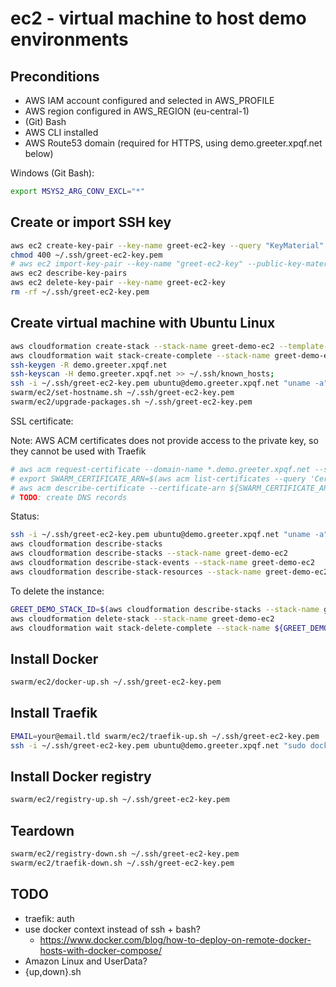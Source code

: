# ec2 - virtual machine to host demo environments

## Preconditions

- AWS IAM account configured and selected in AWS_PROFILE
- AWS region configured in AWS_REGION (eu-central-1)
- (Git) Bash
- AWS CLI installed
- AWS Route53 domain (required for HTTPS, using demo.greeter.xpqf.net below)

Windows (Git Bash):

```bash
export MSYS2_ARG_CONV_EXCL="*"
```

## Create or import SSH key

```bash
aws ec2 create-key-pair --key-name greet-ec2-key --query "KeyMaterial" --output text > ~/.ssh/greet-ec2-key.pem
chmod 400 ~/.ssh/greet-ec2-key.pem
# aws ec2 import-key-pair --key-name "greet-ec2-key" --public-key-material fileb://~/.ssh/id_rsa.pub
aws ec2 describe-key-pairs
aws ec2 delete-key-pair --key-name greet-ec2-key
rm -rf ~/.ssh/greet-ec2-key.pem
```

## Create virtual machine with Ubuntu Linux

```bash
aws cloudformation create-stack --stack-name greet-demo-ec2 --template-body file://swarm/ec2/ec2.cfn.yml
aws cloudformation wait stack-create-complete --stack-name greet-demo-ec2
ssh-keygen -R demo.greeter.xpqf.net
ssh-keyscan -H demo.greeter.xpqf.net >> ~/.ssh/known_hosts;
ssh -i ~/.ssh/greet-ec2-key.pem ubuntu@demo.greeter.xpqf.net "uname -a"
swarm/ec2/set-hostname.sh ~/.ssh/greet-ec2-key.pem
swarm/ec2/upgrade-packages.sh ~/.ssh/greet-ec2-key.pem
```

SSL certificate:

Note: AWS ACM certificates does not provide access to the private key, so they cannot be used with Traefik

```bash
# aws acm request-certificate --domain-name *.demo.greeter.xpqf.net --subject-alternative-names demo.greeter.xpqf.net --validation-method DNS
# export SWARM_CERTIFICATE_ARN=$(aws acm list-certificates --query 'CertificateSummaryList[?DomainName==`*.demo.greeter.xpqf.net`].CertificateArn' --output text)
# aws acm describe-certificate --certificate-arn ${SWARM_CERTIFICATE_ARN}
# TODO: create DNS records
```

Status:

```bash
ssh -i ~/.ssh/greet-ec2-key.pem ubuntu@demo.greeter.xpqf.net "uname -a"
aws cloudformation describe-stacks
aws cloudformation describe-stacks --stack-name greet-demo-ec2
aws cloudformation describe-stack-events --stack-name greet-demo-ec2
aws cloudformation describe-stack-resources --stack-name greet-demo-ec2
```

To delete the instance:

```bash
GREET_DEMO_STACK_ID=$(aws cloudformation describe-stacks --stack-name greet-demo-ec2 --query 'Stacks[0].StackId' --output text)
aws cloudformation delete-stack --stack-name greet-demo-ec2
aws cloudformation wait stack-delete-complete --stack-name ${GREET_DEMO_STACK_ID}
```

## Install Docker

```bash
swarm/ec2/docker-up.sh ~/.ssh/greet-ec2-key.pem
```

## Install Traefik

```bash
EMAIL=your@email.tld swarm/ec2/traefik-up.sh ~/.ssh/greet-ec2-key.pem
ssh -i ~/.ssh/greet-ec2-key.pem ubuntu@demo.greeter.xpqf.net "sudo docker service logs traefik_traefik"
```

## Install Docker registry

```bash
swarm/ec2/registry-up.sh ~/.ssh/greet-ec2-key.pem
```

## Teardown

```bash
swarm/ec2/registry-down.sh ~/.ssh/greet-ec2-key.pem
swarm/ec2/traefik-down.sh ~/.ssh/greet-ec2-key.pem
```

## TODO

- traefik: auth
- use docker context instead of ssh + bash?
  - https://www.docker.com/blog/how-to-deploy-on-remote-docker-hosts-with-docker-compose/
- Amazon Linux and UserData?
- {up,down}.sh
